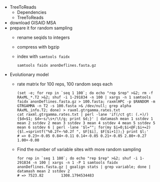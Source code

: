 * TreeToReads
  * Dependencies
  * TreeToReads
* download GISAID MSA
* prepare it for random sampling
  * rename seqids to integers
  * compress with bgzip
  * index with `samtools faidx`
  
        samtools faidx anonDeflines.fasta.gz

* Evolutionary model
  * rate matrix for 100 reps, 100 random seqs each

        (set -e; for rep in `seq 1 100`; do echo "rep $rep" >&2; rm -f RAxML_*.T2 >&2; shuf -i 1-291834 -n 100 | xargs -n 1 samtools faidx anonDeflines.fasta.gz > 100.fasta; raxmlHPC -p $RANDOM -m GTRGAMMA -n T2 -s 100.fasta >& /dev/null; grep alpha RAxML_info.T2; done) > raxml.gtrgamma.rates.txt
        cat raxml.gtrgamma.rates.txt | perl -lane 'if(/ct gt: (.+)/){$d=$1; $d=~s/\s+/\t/g; print $d;}' | datamash mean 1 sstdev 1 mean 2 sstdev 2 mean 3 sstdev 3 mean 4 sstdev 4 mean 5 sstdev 5 mean 6 sstdev 6 | perl -lane '$l=""; for(my $i=0;$i<@F;$i+=2){$l.=sprintf("%0.2f+-%0.2f ", $F[$i], $F[$i+1]);} print $l;'
        # => 0.23+-0.05 0.84+-0.11 0.14+-0.05 0.21+-0.05 2.80+-0.27 1.00+-0.00

  * Find the number of variable sites with more random sampling

        for rep in `seq 1 100`; do echo "rep $rep" >&2; shuf -i 1-291834 -n 100 | xargs -n 1 -P 1 samtools faidx anonDeflines.fasta.gz | goalign stats | grep variable; done | datamash mean 2 sstdev 2
        # => 7523.82        1308.1794534483
